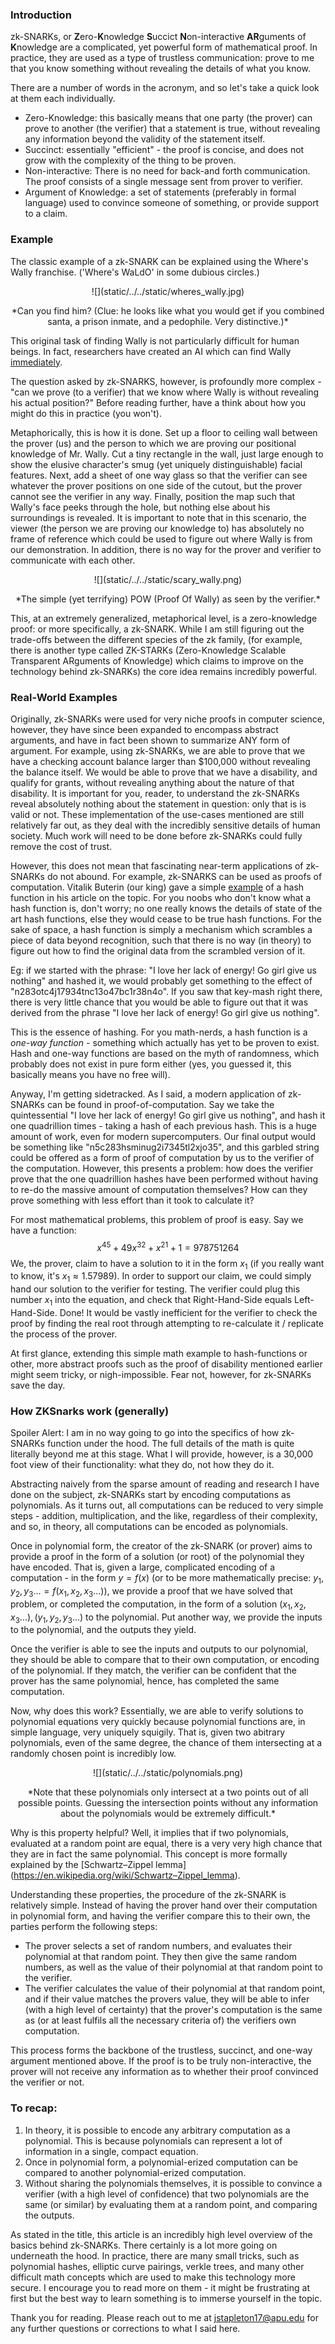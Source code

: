 [category]: <> (Computer Science)
[date]: <> (2021/07/07)
[title]: <> (zk-SNARKs: A 30,000 Foot View)

### Introduction
zk-SNARKs, or **Z**ero-**K**nowledge **S**uccict **N**on-interactive **AR**guments of **K**nowledge are a complicated, yet powerful form of mathematical proof. In practice, they are used as a type of trustless communication: prove to me that you know something without revealing the details of what you know. 

There are a number of words in the acronym, and so let's take a quick look at them each individually.

- Zero-Knowledge: this basically means that one party (the prover) can prove to another (the verifier) that a statement is true, without revealing any information beyond the validity of the statement itself.
- Succinct: essentially "efficient" - the proof is concise, and does not grow with the complexity of the thing to be proven.
- Non-interactive: There is no need for back-and forth communication. The proof consists of a single message sent from prover to verifier. 
- Argument of Knowledge: a set of statements (preferably in formal language) used to convince someone of something, or provide support to a claim.
  
### Example
The classic example of a zk-SNARK can be explained using the Where's Wally franchise. ('Where's WaLdO' in some dubious circles.)

<p align="center">
    ![](static/../../static/wheres_wally.jpg)
</p>

<p align="center">
    *Can you find him? (Clue: he looks like what you would get if you combined santa, a prison inmate, and a pedophile. Very distinctive.)*
</p>

This original task of finding Wally is not particularly difficult for human beings. In fact, researchers have created an AI which can find Wally [immediately](https://www.popularmechanics.com/technology/robots/a22705240/this-ai-powered-robot-can-find-waldo-instantly/).

The question asked by zk-SNARKS, however, is profoundly more complex - "can we prove (to a verifier) that we know where Wally is without revealing his actual position?" Before reading further, have a think about how you might do this in practice (you won't).

Metaphorically, this is how it is done. Set up a floor to ceiling wall between the prover (us) and the person to which we are proving our positional knowledge of Mr. Wally. Cut a tiny rectangle in the wall, just large enough to show the elusive character's smug (yet uniquely distinguishable) facial features. Next, add a sheet of one way glass so that the verifier can see whatever the prover positions on one side of the cutout, but the prover cannot see the verifier in any way. Finally, position the map such that Wally's face peeks through the hole, but nothing else about his surroundings is revealed. It is important to note that in this scenario, the viewer (the person we are proving our knowledge to) has absolutely no frame of reference which could be used to figure out where Wally is from our demonstration. In addition, there is no way for the prover and verifier to communicate with each other.

<p align="center">
    ![](static/../../static/scary_wally.png)
</p>

<p align="center">
    *The simple (yet terrifying) POW (Proof Of Wally) as seen by the verifier.*
</p>

This, at an extremely generalized, metaphorical level, is a zero-knowledge proof: or more specifically, a zk-SNARK. While I am still figuring out the trade-offs between the different species of the zk family, (for example, there is another type called ZK-STARKs (Zero-Knowledge Scalable Transparent ARguments of Knowledge) which claims to improve on the technology behind zk-SNARKs) the core idea remains incredibly powerful. 

### Real-World Examples
Originally, zk-SNARKs were used for very niche proofs in computer science, however, they have since been expanded to encompass abstract arguments, and have in fact been shown to summarize ANY form of argument. For example, using zk-SNARKs, we are able to prove that we have a checking account balance larger than $100,000 without revealing the balance itself. We would be able to prove that we have a disability, and qualify for grants, without revealing anything about the nature of that disability. It is important for you, reader, to understand the zk-SNARKs reveal absolutely nothing about the statement in question: only that is is valid or not. These implementation of the use-cases mentioned are still relatively far out, as they deal with the incredibly sensitive details of human society. Much work will need to be done before zk-SNARKs could fully remove the cost of trust.

However, this does not mean that fascinating near-term applications of zk-SNARKs do not abound. For example, zk-SNARKS can be used as proofs of computation. Vitalik Buterin (our king) gave a simple [example](https://vitalik.ca/general/2021/01/26/snarks.html) of a hash function in his article on the topic. For you noobs who don't know what a hash function is, don't worry; no one really knows the details of state of the art hash functions, else they would cease to be true hash functions. For the sake of space, a hash function is simply a mechanism which scrambles a piece of data beyond recognition, such that there is no way (in theory) to figure out how to find the original data from the scrambled version of it.

Eg: if we started with the phrase: "I love her lack of energy! Go girl give us nothing" and hashed it, we would probably get something to the effect of "n283otc4j17934tnc13o47bc1r38n4o". If you saw that key-mash right there, there is very little chance that you would be able to figure out that it was derived from the phrase "I love her lack of energy! Go girl give us nothing". 

This is the essence of hashing. For you math-nerds, a hash function is a *one-way function* - something which actually has yet to be proven to exist. Hash and one-way functions are based on the myth of randomness, which probably does not exist in pure form either (yes, you guessed it, this basically means you have no free will).

Anyway, I'm getting sidetracked. As I said, a modern application of zk-SNARKs can be found in proof-of-computation. Say we take the quintessential "I love her lack of energy! Go girl give us nothing", and hash it one quadrillion times - taking a hash of each previous hash. This is a huge amount of work, even for modern supercomputers. Our final output would be something like "n5c283hsminug2i7345tl2xjo35", and this garbled string could be offered as a form of proof of computation by us to the verifier of the computation. However, this presents a problem: how does the verifier prove that the one quadrillion hashes have been performed without having to re-do the massive amount of computation themselves? How can they prove something with less effort than it took to calculate it? 

For most mathematical problems, this problem of proof is easy. Say we have a function:
$$
x^{45} + 49x^{32} + x^{21} + 1 = 978751264
$$We, the prover, claim to have a solution to it in the form $x_1$ (if you really want to know, it's $x_1≈1.57989$). In order to support our claim, we could simply hand our solution to the verifier for testing. The verifier could plug this number $x_1$ into the equation, and check that Right-Hand-Side equals Left-Hand-Side. Done! It would be vastly inefficient for the verifier to check the proof by finding the real root through attempting to re-calculate it / replicate the process of the prover.

At first glance, extending this simple math example to hash-functions or other, more abstract proofs such as the proof of disability mentioned earlier might seem tricky, or nigh-impossible. Fear not, however, for zk-SNARKs save the day.

### How ZKSnarks work (generally)
Spoiler Alert: I am in no way going to go into the specifics of how zk-SNARKs function under the hood. The full details of the math is quite literally beyond me at this stage. What I will provide, however, is a 30,000 foot view of their functionality: what they do, not how they do it.

Abstracting naively from the sparse amount of reading and research I have done on the subject, zk-SNARKs start by encoding computations as polynomials. As it turns out, all computations can be reduced to very simple steps - addition, multiplication, and the like, regardless of their complexity, and so, in theory, all computations can be encoded as polynomials.

Once in polynomial form, the creator of the zk-SNARK (or prover) aims to provide a proof in the form of a solution (or root) of the polynomial they have encoded. That is, given a large, complicated encoding of a computation - in the form $y = f(x)$ (or to be more mathematically precise: $y_1, y_2, y_3... = f(x_1, x_2, x_3 ...)$), we provide a proof that we have solved that problem, or completed the computation, in the form of a solution $(x_1, x_2, x_3 ...), (y_1, y_2, y_3...)$ to the polynomial. Put another way, we provide the inputs to the polynomial, and the outputs they yield.

Once the verifier is able to see the inputs and outputs to our polynomial, they should be able to compare that to their own computation, or encoding of the polynomial. If they match, the verifier can be confident that the prover has the same polynomial, hence, has completed the same computation. 

Now, why does this work? Essentially, we are able to verify solutions to polynomial equations very quickly because polynomial functions are, in simple language, very uniquely squigily. That is, given two abitrary polynomials, even of the same degree, the chance of them intersecting at a randomly chosen point is incredibly low. 

<p align="center">
    ![](static/../../static/polynomials.png)
</p>

<p align="center">
    *Note that these polynomials only intersect at a two points out of all possible points. Guessing the intersection points without any information about the polynomials would be extremely difficult.*
</p>

Why is this property helpful? Well, it implies that if two polynomials, evaluated at a random point are equal, there is a very very high chance that they are in fact the same polynomial. This concept is more formally explained by the [Schwartz–Zippel lemma] (https://en.wikipedia.org/wiki/Schwartz–Zippel_lemma). 

Understanding these properties, the procedure of the zk-SNARK is relatively simple. Instead of having the prover hand over their computation in polynomial form, and having the verifier compare this to their own, the parties perform the following steps:

  - The prover selects a set of random numbers, and evaluates their polynomial at that random point. They then give the same random numbers, as well as the value of their polynomial at that random point to the verifier. 
  - The verifier calculates the value of their polynomial at that random point, and if their value matches the provers value, they will be able to infer (with a high level of certainty) that the prover's computation is the same as (or at least fulfils all the necessary criteria of) the verifiers own computation.

This process forms the backbone of the trustless, succinct, and one-way argument mentioned above. If the proof is to be truly non-interactive, the prover will not receive any information as to whether their proof convinced the verifier or not.


### To recap:

1. In theory, it is possible to encode any arbitrary computation as a polynomial. This is because polynomials can represent a lot of information in a single, compact equation.
2. Once in polynomial form, a polynomial-erized computation can be compared to another polynomial-erized computation.
3. Without sharing the polynomials themselves, it is possible to convince a verifier (with a high level of confidence) that two polynomials are the same (or similar) by evaluating them at a random point, and comparing the outputs.

As stated in the title, this article is an incredibly high level overview of the basics behind zk-SNARKs. There certainly is a lot more going on underneath the hood. In practice, there are many small tricks, such as polynomial hashes, elliptic curve pairings, verkle trees, and many other difficult math concepts which are used to make this technology more secure. I encourage you to read more on them - it might be frustrating at first but the best way to learn something is to immerse yourself in the topic. 

Thank you for reading. Please reach out to me at jstapleton17@apu.edu for any further questions or corrections to what I said here.
